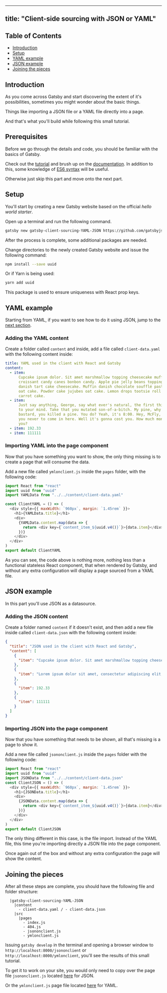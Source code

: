 ---

## title: "Client-side sourcing with JSON or YAML"

## Table of Contents

- [Introduction](#Introduction)
- [Setup](#Setup)
- [YAML example](#YAML-example)
- [JSON example](#JSON-example)
- [Joining the pieces](#Joining-the-pieces)

## Introduction

As you come across Gatsby and start discovering the extent of it's possibilities, sometimes you might wonder about the basic things.

Things like importing a JSON file or a YAML file directly into a page.

And that's what you'll build while following this small tutorial.

## Prerequisites

Before we go through the details and code, you should be familiar with the basics of Gatsby.

Check out the [tutorial](https://www.gatsbyjs.org/tutorial/) and brush up on the [documentation](https://www.gatsbyjs.org/docs/).
In addition to this, some knowledge of [ES6 syntax](https://medium.freecodecamp.org/write-less-do-more-with-javascript-es6-5fd4a8e50ee2) will be useful.

Otherwise just skip this part and move onto the next part.

## Setup

You'll start by creating a new Gatsby website based on the official _hello world starter_.

Open up a terminal and run the following command.

```bash
gatsby new gatsby-client-sourcing-YAML-JSON https://github.com/gatsbyjs/gatsby-starter-hello-world
```

After the process is complete, some additional packages are needed.

Change directories to the newly created Gatsby website and issue the following command:

```bash
npm install --save uuid
```

Or if Yarn is being used:

```bash
yarn add uuid
```

This package is used to ensure uniqueness with React prop keys.

## YAML example

Starting from YAML, if you want to see how to do it using JSON, jump to the [next section](#JSON-example).

### Adding the YAML content

Create a folder called `content` and inside, add a file called `client-data.yaml` with the following content inside:

```yml
title: YAML used in the client with React and Gatsby
content:
  - item:
      Cupcake ipsum dolor. Sit amet marshmallow topping cheesecake muffin. Halvah
      croissant candy canes bonbon candy. Apple pie jelly beans topping carrot cake
      danish tart cake cheesecake. Muffin danish chocolate soufflé pastry icing bonbon
      oat cake. Powder cake jujubes oat cake. Lemon drops tootsie roll marshmallow halvah
      carrot cake.
  - item:
      Just say anything, George, say what ever's natural, the first thing that comes
      to your mind. Take that you mutated son-of-a-bitch. My pine, why you. You space
      bastard, you killed a pine. You do? Yeah, it's 8:00. Hey, McFly, I thought I told
      you never to come in here. Well it's gonna cost you. How much money you got on
      you?
  - item: 192.33
  - item: 111111
```

### Importing YAML into the page component

Now that you have something you want to show, the only thing missing is to create a page that will consume the data.

Add a new file called `ymlonclient.js` inside the `pages` folder, with the following code:

```javascript
import React from "react"
import uuid from "uuid"
import YAMLData from "../../content/client-data.yaml"

const ClientYAML = () => (
  <div style={{ maxWidth: `960px`, margin: `1.45rem` }}>
    <h1>{YAMLData.title}</h1>
    <div>
      {YAMLData.content.map(data => {
        return <div key={`content_item_${uuid.v4()}`}>{data.item}</div>
      })}
    </div>
  </div>
)
export default ClientYAML
```

As you can see, the code above is nothing more, nothing less than a functional stateless React component, that when rendered by Gatsby, and without any extra configuration will display a page sourced from a YAML file.

## JSON example

In this part you'll use JSON as a datasource.

### Adding the JSON content

Create a folder named `content` if it doesn't exist, and then add a new file inside called `client-data.json` with the following content inside:

```json
{
  "title": "JSON used in the client with React and Gatsby",
  "content": [
    {
      "item": "Cupcake ipsum dolor. Sit amet marshmallow topping cheesecake muffin. Halvah croissant candy canes bonbon candy. Apple pie jelly beans topping carrot cake danish tart cake cheesecake. Muffin danish chocolate soufflé pastry icing bonbon oat cake. Powder cake jujubes oat cake. Lemon drops tootsie roll marshmallow halvah carrot cake."
    },
    {
      "item": "Lorem ipsum dolor sit amet, consectetur adipiscing elit, sed do eiusmod tempor incididunt ut labore et dolore magna aliqua. Ut enim ad minim veniam, quis nostrud exercitation ullamco laboris nisi ut aliquip ex ea commodo consequat. Duis aute irure dolor in reprehenderit in voluptate velit esse cillum dolore eu fugiat nulla pariatur. Excepteur sint occaecat cupidatat non proident, sunt in culpa qui officia deserunt mollit anim id est laborum."
    },
    {
      "item": 192.33
    },
    {
      "item": 111111
    }
  ]
}
```

### Importing JSON into the page component

Now that you have something that needs to be shown, all that's missing is a page to show it.

Add a new file called `jsononclient.js` inside the `pages` folder with the following code:

```javascript
import React from "react"
import uuid from "uuid"
import JSONData from "../../content/client-data.json"
const ClientJSON = () => (
  <div style={{ maxWidth: `960px`, margin: `1.45rem` }}>
    <h1>{JSONData.title}</h1>
    <div>
      {JSONData.content.map(data => {
        return <div key={`content_item_${uuid.v4()}`}>{data.item}</div>
      })}
    </div>
  </div>
)
export default ClientJSON
```

The only thing different in this case, is the file import. Instead of the YAML file, this time you're importing directly a JSON file into the page component.

Once again out of the box and without any extra configuration the page will show the content.

## Joining the pieces

After all these steps are complete, you should have the following file and folder structure:

```
  |gatsby-client-sourcing-YAML-JSON
    |content
      - client-data.yaml / - client-data.json
    |src
      |pages
        - index.js
        - 404.js
        - jsononclient.js
        - ymlonclient.js
```

Issuing `gatsby develop` in the terminal and opening a browser window to `http://localhost:8000/jsononclient` or `http://localhost:8000/ymlonclient`, you'll see the results of this small tutorial.

To get it to work on your site, you would only need to copy over the page file `jsononclient.js` located [here](https://github.com/gatsbyjs/gatsby/examples/using-gatsby-with-json-yaml/jsononclient.js) for JSON.

Or the `ymlonclient.js` page file located [here](https://github.com/gatsbyjs/gatsby/examples/using-gatsby-with-json-yaml/src/pages/ymlonclient.js) for YAML.
